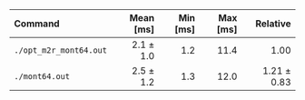 | Command | Mean [ms] | Min [ms] | Max [ms] | Relative |
|:---|---:|---:|---:|---:|
| `./opt_m2r_mont64.out` | 2.1 ± 1.0 | 1.2 | 11.4 | 1.00 |
| `./mont64.out` | 2.5 ± 1.2 | 1.3 | 12.0 | 1.21 ± 0.83 |
